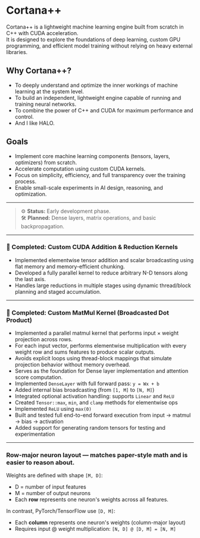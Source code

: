 ﻿# Cortana++

Cortana++ is a lightweight machine learning engine built from scratch in C++ with CUDA acceleration.  
It is designed to explore the foundations of deep learning, custom GPU programming, and efficient model training without relying on heavy external libraries.

## Why Cortana++?

- To deeply understand and optimize the inner workings of machine learning at the system level.
- To build an independent, lightweight engine capable of running and training neural networks.
- To combine the power of C++ and CUDA for maximum performance and control.
- And I like HALO.

## Goals

- Implement core machine learning components (tensors, layers, optimizers) from scratch.
- Accelerate computation using custom CUDA kernels.
- Focus on simplicity, efficiency, and full transparency over the training process.
- Enable small-scale experiments in AI design, reasoning, and optimization.

---

> ⚙️ **Status:** Early development phase.  
> 🛠️ **Planned:** Dense layers, matrix operations, and basic backpropagation.

---

### 🚀 Completed: Custom CUDA Addition & Reduction Kernels

- Implemented elementwise tensor addition and scalar broadcasting using flat memory and memory-efficient chunking.
- Developed a fully parallel kernel to reduce arbitrary N-D tensors along the last axis.
- Handles large reductions in multiple stages using dynamic thread/block planning and staged accumulation.

---

### 🔢 Completed: Custom MatMul Kernel (Broadcasted Dot Product)

- Implemented a parallel matmul kernel that performs input × weight projection across rows.
- For each input vector, performs elementwise multiplication with every weight row and sums features to produce scalar outputs.
- Avoids explicit loops using thread-block mappings that simulate projection behavior without memory overhead.
- Serves as the foundation for Dense layer implementation and attention score computation.
- Implemented `DenseLayer` with full forward pass: `y = Wx + b`
- Added internal bias broadcasting (from `[1, M]` to `[N, M]`)
- Integrated optional activation handling: supports `Linear` and `ReLU`
- Created `Tensor::max`, `min`, and `clamp` methods for elementwise ops
- Implemented `ReLU` using `max(0)`
- Built and tested full end-to-end forward execution from input → matmul → bias → activation
- Added support for generating random tensors for testing and experimentation
---

### Row-major neuron layout — matches paper-style math and is easier to reason about.

Weights are defined with shape `[M, D]`:
- D = number of input features
- M = number of output neurons
- Each **row** represents one neuron's weights across all features.

In contrast, PyTorch/TensorFlow use `[D, M]`:
- Each **column** represents one neuron's weights (column-major layout)
- Requires input @ weight multiplication: `[N, D] @ [D, M] = [N, M]`
